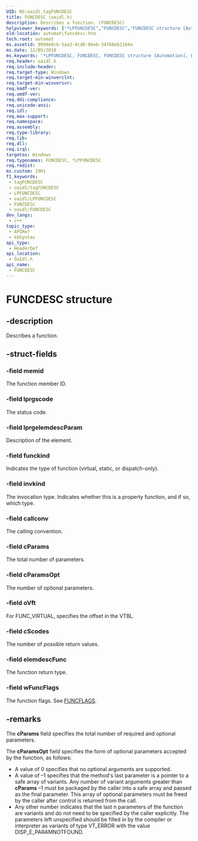 ```yaml
---
UID: NS:oaidl.tagFUNCDESC
title: FUNCDESC (oaidl.h)
description: Describes a function. (FUNCDESC)
helpviewer_keywords: ["*LPFUNCDESC","FUNCDESC","FUNCDESC structure [Automation]","LPFUNCDESC","LPFUNCDESC structure pointer [Automation]","_oa96_FUNCDESC","automat.funcdesc","oaidl/FUNCDESC","oaidl/LPFUNCDESC"]
old-location: automat\funcdesc.htm
tech.root: automat
ms.assetid: 9998e0cb-5aa3-4cd8-86eb-34760eb1164e
ms.date: 12/05/2018
ms.keywords: '*LPFUNCDESC, FUNCDESC, FUNCDESC structure [Automation], LPFUNCDESC, LPFUNCDESC structure pointer [Automation], _oa96_FUNCDESC, automat.funcdesc, oaidl/FUNCDESC, oaidl/LPFUNCDESC'
req.header: oaidl.h
req.include-header: 
req.target-type: Windows
req.target-min-winverclnt: 
req.target-min-winversvr: 
req.kmdf-ver: 
req.umdf-ver: 
req.ddi-compliance: 
req.unicode-ansi: 
req.idl: 
req.max-support: 
req.namespace: 
req.assembly: 
req.type-library: 
req.lib: 
req.dll: 
req.irql: 
targetos: Windows
req.typenames: FUNCDESC, *LPFUNCDESC
req.redist: 
ms.custom: 19H1
f1_keywords:
 - tagFUNCDESC
 - oaidl/tagFUNCDESC
 - LPFUNCDESC
 - oaidl/LPFUNCDESC
 - FUNCDESC
 - oaidl/FUNCDESC
dev_langs:
 - c++
topic_type:
 - APIRef
 - kbSyntax
api_type:
 - HeaderDef
api_location:
 - OaIdl.h
api_name:
 - FUNCDESC
---
```


# FUNCDESC structure


## -description

Describes a function.

## -struct-fields

### -field memid

The function member ID.

### -field lprgscode

The status code.

### -field lprgelemdescParam

Description of the element.

### -field funckind

Indicates the type of function (virtual, static, or dispatch-only).

### -field invkind

The invocation type. Indicates whether this is a property function, and if so, which type.

### -field callconv

The calling convention.

### -field cParams

The total number of parameters.

### -field cParamsOpt

The number of optional parameters.

### -field oVft

For FUNC_VIRTUAL, specifies the offset in the VTBL.

### -field cScodes

The number of possible return values.

### -field elemdescFunc

The function return type.

### -field wFuncFlags

The function flags. See <a href="/windows/desktop/api/oaidl/ne-oaidl-funcflags">FUNCFLAGS</a>.

## -remarks

The <b>cParams</b> field specifies the total number of required and optional parameters.



The <b>cParamsOpt</b> field specifies the form of optional parameters accepted by the function, as follows:

<ul>
<li>
A value of 0 specifies that no optional arguments are supported.



</li>
<li>
A value of –1 specifies that the method's last parameter is a pointer to a safe array of variants. Any number of variant arguments greater than <b>cParams</b> –1 must be packaged by the caller into a safe array and passed as the final parameter. This array of optional parameters must be freed by the caller after control is returned from the call.



</li>
<li>
Any other number indicates that the last n parameters of the function are variants and do not need to be specified by the caller explicitly. The parameters left unspecified should be filled in by the compiler or interpreter as variants of type VT_ERROR with the value DISP_E_PARAMNOTFOUND.



</li>
</ul>
